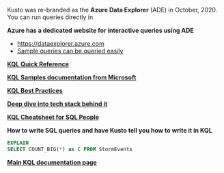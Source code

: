 Kusto was re-branded as the **Azure Data Explorer** (ADE) in October, 2020. You can run queries directly in 

**Azure has a dedicated website for interactive queries using ADE**
- https://dataexplorer.azure.com
- [Sample queries can be queried easily](https://dataexplorer.azure.com/clusters/help/databases/Samples?query=H4sIAAAAAAAAAwsuyS/KdS1LzSspVuDlqlEoz0gtSlUILkksKgnJzE1VsLNVSEksSS0BsjWMDAzMdQ0NdQ0MNRUS81KQVNmgKzICKUIxryRVwdZWQcnNxz/I08VRSQFsW3J+aV6JAgAwMx4+hAAAAA==)

**[KQL Quick Reference](https://docs.microsoft.com/en-us/azure/data-explorer/kql-quick-reference)**

**[KQL Samples documentation from Microsoft](https://docs.microsoft.com/en-us/azure/data-explorer/kusto/query/samples)**

**[KQL Best Practices](https://docs.microsoft.com/en-us/azure/data-explorer/kusto/query/best-practices)**

**[Deep dive into tech stack behind it](https://xhinker.medium.com/understand-kusto-inside-out-and-why-kusto-is-so-fast-54697e6648d7)**

**[KQL Cheatsheet for SQL People](https://docs.microsoft.com/en-us/azure/data-explorer/kusto/query/sqlcheatsheet)**

**How to write SQL queries and have Kusto tell you how to write it in KQL**

```sql
EXPLAIN 
SELECT COUNT_BIG(*) as C FROM StormEvents
```

**[Main KQL documentation page](https://docs.microsoft.com/en-us/azure/data-explorer/kusto/query/)**

